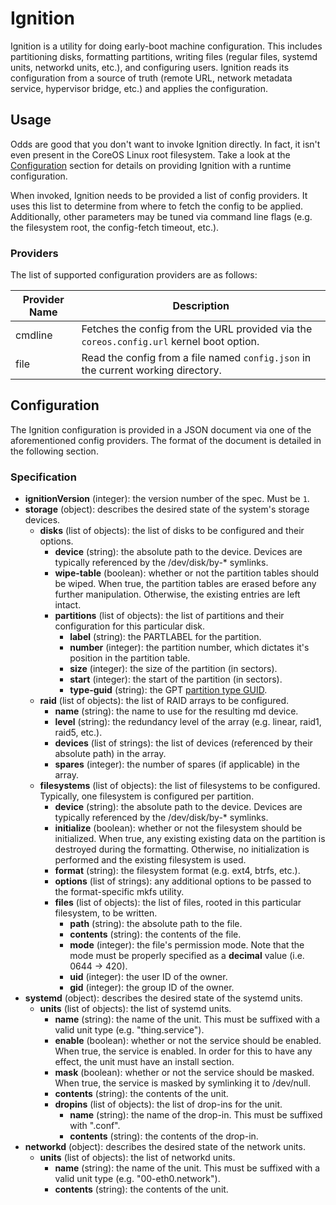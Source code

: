# Ignition #

Ignition is a utility for doing early-boot machine configuration. This includes
partitioning disks, formatting partitions, writing files (regular files,
systemd units, networkd units, etc.), and configuring users. Ignition reads its
configuration from a source of truth (remote URL, network metadata service,
hypervisor bridge, etc.) and applies the configuration.

## Usage ##

Odds are good that you don't want to invoke Ignition directly. In fact, it
isn't even present in the CoreOS Linux root filesystem. Take a look at the
[Configuration](#configuration) section for details on providing Ignition with
a runtime configuration.

When invoked, Ignition needs to be provided a list of config providers. It uses
this list to determine from where to fetch the config to be applied.
Additionally, other parameters may be tuned via command line flags (e.g. the
filesystem root, the config-fetch timeout, etc.).

### Providers ###

The list of supported configuration providers are as follows:

  Provider Name  |                        Description
-----------------|-------------------------------------------------------------
 cmdline         | Fetches the config from the URL provided via the `coreos.config.url` kernel boot option.
 file            | Read the config from a file named `config.json` in the current working directory.

## Configuration ##

The Ignition configuration is provided in a JSON document via one of the
aforementioned config providers. The format of the document is detailed in the
following section.

### Specification ###

- **ignitionVersion** (integer): the version number of the spec. Must be `1`.
- **storage** (object): describes the desired state of the system's storage
                        devices.
  - **disks** (list of objects): the list of disks to be configured and their
                                 options.
    - **device** (string): the absolute path to the device. Devices are
                           typically referenced by the /dev/disk/by-* symlinks.
    - **wipe-table** (boolean): whether or not the partition tables should be
                                wiped. When true, the partition tables are
                                erased before any further manipulation.
                                Otherwise, the existing entries are left
                                intact.
    - **partitions** (list of objects): the list of partitions and their
                                        configuration for this particular disk.
      - **label** (string): the PARTLABEL for the partition.
      - **number** (integer): the partition number, which dictates it's
                              position in the partition table.
      - **size** (integer): the size of the partition (in sectors).
      - **start** (integer): the start of the partition (in sectors).
      - **type-guid** (string): the GPT [partition type GUID][part-types].
  - **raid** (list of objects): the list of RAID arrays to be configured.
    - **name** (string): the name to use for the resulting md device.
    - **level** (string): the redundancy level of the array (e.g. linear,
                          raid1, raid5, etc.).
    - **devices** (list of strings): the list of devices (referenced by their
                                     absolute path) in the array.
    - **spares** (integer): the number of spares (if applicable) in the array.
  - **filesystems** (list of objects): the list of filesystems to be
                                       configured. Typically, one filesystem
                                       is configured per partition.
    - **device** (string): the absolute path to the device. Devices are
                           typically referenced by the /dev/disk/by-* symlinks.
    - **initialize** (boolean): whether or not the filesystem should be
                                initialized. When true, any existing existing
                                data on the partition is destroyed during the
                                formatting.  Otherwise, no initialization is
                                performed and the existing filesystem is used.
    - **format** (string): the filesystem format (e.g. ext4, btrfs, etc.).
    - **options** (list of strings): any additional options to be passed to
                                     the format-specific mkfs utility.
    - **files** (list of objects): the list of files, rooted in this particular
                                   filesystem, to be written.
      - **path** (string): the absolute path to the file.
      - **contents** (string): the contents of the file.
      - **mode** (integer): the file's permission mode. Note that the mode must
                            be properly specified as a **decimal** value
                            (i.e. 0644 -> 420).
      - **uid** (integer): the user ID of the owner.
      - **gid** (integer): the group ID of the owner.
- **systemd** (object): describes the desired state of the systemd units.
  - **units** (list of objects): the list of systemd units.
    - **name** (string): the name of the unit. This must be suffixed with a
                         valid unit type (e.g. "thing.service").
    - **enable** (boolean): whether or not the service should be enabled. When
                            true, the service is enabled. In order for this to
                            have any effect, the unit must have an install
                            section.
    - **mask** (boolean): whether or not the service should be masked. When
                          true, the service is masked by symlinking it to
                          /dev/null.
    - **contents** (string): the contents of the unit.
    - **dropins** (list of objects): the list of drop-ins for the unit.
      - **name** (string): the name of the drop-in. This must be suffixed with
                           ".conf".
      - **contents** (string): the contents of the drop-in.
- **networkd** (object): describes the desired state of the network units.
  - **units** (list of objects): the list of networkd units.
    - **name** (string): the name of the unit. This must be suffixed with a
                         valid unit type (e.g. "00-eth0.network").
    - **contents** (string): the contents of the unit.

[part-types]: http://en.wikipedia.org/wiki/GUID_Partition_Table#Partition_type_GUIDs
